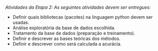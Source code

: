 _Atividades da Etapa 2: As seguintes atividades devem ser entregues:_


- Definir quais bibliotecas (pacotes) na linguagem python devem ser usadas.
- Análise exploratória da base de dados escolhida.
- Tratamento da base de dados (preparação e treinamento).
- Definir e descrever as bases teóricas dos métodos.
- Definir e descrever como será calculada a acurácia.
